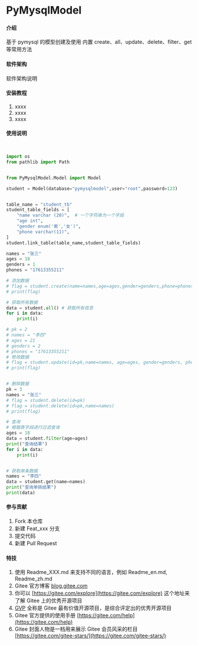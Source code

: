 # PyMysqlModel

#### 介绍
基于 pymysql 的模型创建及使用
内置 create、all、update、delete、filter、get 等常用方法

#### 软件架构
软件架构说明


#### 安装教程

1.  xxxx
2.  xxxx
3.  xxxx

#### 使用说明

```python


import os
from pathlib import Path


from PyMysqlModel.Model import Model

student = Model(database="pymysqlmodel",user="root",password=123)


table_name = "student_tb"
student_table_fields = [
    "name varchar (20)",  # 一个字符串为一个字段
    "age int",
    "gender enum('男','女')",
    "phone varchar(11)",
]
student.link_table(table_name,student_table_fields)

names = "张三"
ages = 18
genders = 1
phones = "17613355211"

# 添加数据
# flag = student.create(name=names,age=ages,gender=genders,phone=phones)
# print(flag)

# 获取所有数据
data = student.all() # 获取所有信息
for i in data:
    print(i)

# pk = 2
# names = "李四"
# ages = 21
# genders = 2
# phones = "17613355211"
# 修改数据
# flag = student.update(id=pk,name=names, age=ages, gender=genders, phone=phones)
# print(flag)


# 删除数据
pk = 3
names = "张三"
# flag = student.delete(id=pk)
# flag = student.delete(id=pk,name=names)
# print(flag)

# 查询
# 根据表字段进行过滤查询
ages = 18
data = student.filter(age=ages)
print("查询结果")
for i in data:
    print(i)


# 获取单条数据
names = "李四"
data = student.get(name=names)
print("查询单挑结果")
print(data)


```

#### 参与贡献

1.  Fork 本仓库
2.  新建 Feat_xxx 分支
3.  提交代码
4.  新建 Pull Request


#### 特技

1.  使用 Readme\_XXX.md 来支持不同的语言，例如 Readme\_en.md, Readme\_zh.md
2.  Gitee 官方博客 [blog.gitee.com](https://blog.gitee.com)
3.  你可以 [https://gitee.com/explore](https://gitee.com/explore) 这个地址来了解 Gitee 上的优秀开源项目
4.  [GVP](https://gitee.com/gvp) 全称是 Gitee 最有价值开源项目，是综合评定出的优秀开源项目
5.  Gitee 官方提供的使用手册 [https://gitee.com/help](https://gitee.com/help)
6.  Gitee 封面人物是一档用来展示 Gitee 会员风采的栏目 [https://gitee.com/gitee-stars/](https://gitee.com/gitee-stars/)
